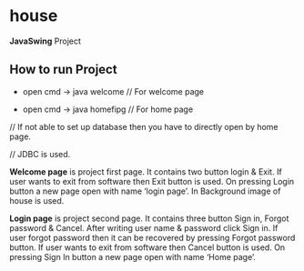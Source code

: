 # house
**JavaSwing** Project

How to run Project
---------

* open cmd -> java welcome     // For welcome page

* open cmd -> java homefipg  // For home page

//  If not able to set up database then you have to directly open by home page.

// JDBC is used.

**Welcome page** is project first page. It contains two button login & Exit. If user wants to exit from software then Exit button is used.
On pressing Login button a new page open with name ‘login page’. In Background image of house is used.

**Login page** is project second page. It contains three button Sign in, Forgot password & Cancel. After writing user name & password click Sign in. If user forgot password then it can be recovered by pressing Forgot password button. If user wants to exit from software then Cancel button is used.
On pressing Sign In button a new page open with name ‘Home page’.
